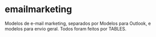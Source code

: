 # emailmarketing
Modelos de e-mail marketing, separados por Modelos para Outlook, e modelos para envio geral.
Todos foram feitos por TABLES.
